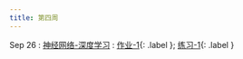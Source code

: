 ```yaml
---
title: 第四周
---
```


Sep 26
: [神经网络-深度学习](https://bhpan.buaa.edu.cn/link/AA41B811A1F7B9451B9FD58713C40B3F8D)
  : [作业-1](https://bhpan.buaa.edu.cn/link/AACD31C9498F1C49F291AA176152021F96){: .label }; [练习-1](https://bhpan.buaa.edu.cn/link/AAC76C5914D5734AFDBFD682634587259A){: .label }


<!-- https://bhpan.buaa.edu.cn/link/AA41B811A1F7B9451B9FD58713C40B3F8D
文件名：3-神经网络-深度学习.pdf
有效期限：2024-12-31 00:00 -->

<!-- https://bhpan.buaa.edu.cn/link/AADC3213AAB6DE47C4B2EEE1E9116FA8F2
文件夹名：练习-1
有效期限：2023-12-31 00:39 -->

<!-- https://bhpan.buaa.edu.cn/link/AAAA165E1052604ED0B27995E7BBDBB81A
文件夹名：作业-1
有效期限：2023-12-31 16:52 -->


<!-- https://bhpan.buaa.edu.cn/link/AAC76C5914D5734AFDBFD682634587259A
文件夹名：练习资料-1
有效期限：2024-10-28 22:04 -->

<!-- https://bhpan.buaa.edu.cn/link/AACD31C9498F1C49F291AA176152021F96
文件名：作业-1.pdf
有效期限：2024-10-28 21:57 -->